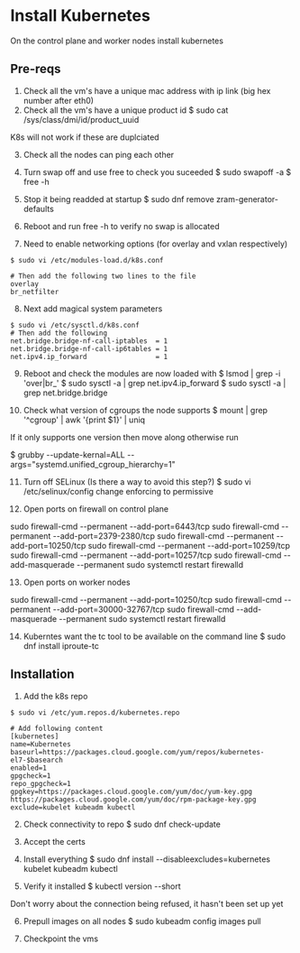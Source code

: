 # Install Kubernetes

On the control plane and worker nodes install kubernetes

## Pre-reqs

1. Check all the vm's have a unique mac address with ip link (big hex number
   after eth0)
2. Check all the vm's have a unique product id
$ sudo cat /sys/class/dmi/id/product_uuid

K8s will not work if these are duplciated

3. Check all the nodes can ping each other
4. Turn swap off and use free to check you suceeded
$ sudo swapoff -a
$ free -h
5. Stop it being readded at startup
$ sudo dnf remove zram-generator-defaults
6. Reboot and run free -h to verify no swap is allocated

7. Need to enable networking options (for overlay and vxlan respectively)
```
$ sudo vi /etc/modules-load.d/k8s.conf

# Then add the following two lines to the file
overlay
br_netfilter
```

8. Next add magical system parameters
```
$ sudo vi /etc/sysctl.d/k8s.conf
# Then add the following
net.bridge.bridge-nf-call-iptables  = 1
net.bridge.bridge-nf-call-ip6tables = 1
net.ipv4.ip_forward                 = 1
```

9. Reboot and check the modules are now loaded with
$ lsmod | grep -i 'over\|br_'
$ sudo sysctl -a | grep net.ipv4.ip_forward
$ sudo sysctl -a | grep net.bridge.bridge

10. Check what version of cgroups the node supports
$ mount | grep '^cgroup' | awk '{print $1}' | uniq

If it only supports one version then move along otherwise
run

$ grubby --update-kernal=ALL --args="systemd.unified_cgroup_hierarchy=1"

11. Turn off SELinux (Is there a way to avoid this step?)
$ sudo vi /etc/selinux/config
change enforcing to permissive

12. Open ports on firewall on control plane

sudo firewall-cmd --permanent --add-port=6443/tcp
sudo firewall-cmd --permanent --add-port=2379-2380/tcp
sudo firewall-cmd --permanent --add-port=10250/tcp
sudo firewall-cmd --permanent --add-port=10259/tcp
sudo firewall-cmd --permanent --add-port=10257/tcp
sudo firewall-cmd --add-masquerade --permanent
sudo systemctl restart firewalld

13. Open ports on worker nodes

sudo firewall-cmd --permanent --add-port=10250/tcp
sudo firewall-cmd --permanent --add-port=30000-32767/tcp
sudo firewall-cmd --add-masquerade --permanent
sudo systemctl restart firewalld

14. Kuberntes want the tc tool to be available on the command line
$ sudo dnf install iproute-tc

## Installation

1. Add the k8s repo
```
$ sudo vi /etc/yum.repos.d/kubernetes.repo

# Add following content
[kubernetes]
name=Kubernetes
baseurl=https://packages.cloud.google.com/yum/repos/kubernetes-el7-$basearch
enabled=1
gpgcheck=1
repo_gpgcheck=1
gpgkey=https://packages.cloud.google.com/yum/doc/yum-key.gpg https://packages.cloud.google.com/yum/doc/rpm-package-key.gpg
exclude=kubelet kubeadm kubectl
```

2. Check connectivity to repo
$ sudo dnf check-update

3. Accept the certs
4. Install everything
$ sudo dnf install --disableexcludes=kubernetes kubelet kubeadm kubectl

5. Verify it installed
$ kubectl version --short

Don't worry about the connection being refused, it hasn't been set up yet

6. Prepull images on all nodes
$ sudo kubeadm config images pull

7. Checkpoint the vms
